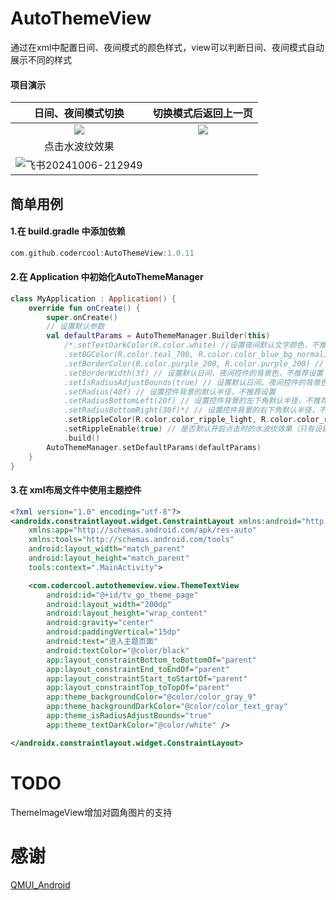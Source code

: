 # AutoThemeView
通过在xml中配置日间、夜间模式的颜色样式，view可以判断日间、夜间模式自动展示不同的样式

#### 项目演示
|日间、夜间模式切换|切换模式后返回上一页|
|:---:|:---:|
|![](https://github.com/user-attachments/assets/85ef77d0-41b1-4734-a7c0-b8d3052f22c0)|![](https://github.com/user-attachments/assets/76d61f32-d26f-40c9-9bec-6da38e039589)|
|点击水波纹效果||
|![飞书20241006-212949](https://github.com/user-attachments/assets/5b7df1c6-b189-4fa7-949e-b4a82155204e)||

## 简单用例
#### 1.在 build.gradle 中添加依赖
```gradle
com.github.codercool:AutoThemeView:1.0.11
```
#### 2.在 Application 中初始化AutoThemeManager
```kotlin
class MyApplication : Application() {
    override fun onCreate() {
        super.onCreate()
        // 设置默认参数
        val defaultParams = AutoThemeManager.Builder(this)
            /*.setTextDarkColor(R.color.white) //设置夜间默认文字颜色，不推荐设置
            .setBGColor(R.color.teal_700, R.color.color_blue_bg_normal) // 设置默认日间、夜间控件的背景色，不推荐设置
            .setBorderColor(R.color.purple_200, R.color.purple_200) // 设置默认日间、夜间控件的背景色，不推荐设置
            .setBorderWidth(3f) // 设置默认日间、夜间控件的背景色，不推荐设置
            .setIsRadiusAdjustBounds(true) // 设置默认日间、夜间控件的背景色，不推荐设置
            .setRadius(40f) // 设置控件背景的默认半径，不推荐设置
            .setRadiusBottomLeft(20f) // 设置控件背景的左下角默认半径，不推荐设置
            .setRadiusBottomRight(30f)*/ // 设置控件背景的右下角默认半径，不推荐设置
            .setRippleColor(R.color.color_ripple_light, R.color.color_ripple_dark) // 设置点击控件时的日间、夜间默认水波纹颜色，推荐设置
            .setRippleEnable(true) // 是否默认开启点击时的水波纹效果（只有设置点击监听事件的控件才有水波纹效果），推荐设置
            .build()
        AutoThemeManager.setDefaultParams(defaultParams)
    }
}
```
#### 3.在 xml布局文件中使用主题控件
```xml
<?xml version="1.0" encoding="utf-8"?>
<androidx.constraintlayout.widget.ConstraintLayout xmlns:android="http://schemas.android.com/apk/res/android"
    xmlns:app="http://schemas.android.com/apk/res-auto"
    xmlns:tools="http://schemas.android.com/tools"
    android:layout_width="match_parent"
    android:layout_height="match_parent"
    tools:context=".MainActivity">

    <com.codercool.autothemeview.view.ThemeTextView
        android:id="@+id/tv_go_theme_page"
        android:layout_width="200dp"
        android:layout_height="wrap_content"
        android:gravity="center"
        android:paddingVertical="15dp"
        android:text="进入主题页面"
        android:textColor="@color/black"
        app:layout_constraintBottom_toBottomOf="parent"
        app:layout_constraintEnd_toEndOf="parent"
        app:layout_constraintStart_toStartOf="parent"
        app:layout_constraintTop_toTopOf="parent"
        app:theme_backgroundColor="@color/color_gray_9"
        app:theme_backgroundDarkColor="@color/color_text_gray"
        app:theme_isRadiusAdjustBounds="true"
        app:theme_textDarkColor="@color/white" />

</androidx.constraintlayout.widget.ConstraintLayout>
```

# TODO
ThemeImageView增加对圆角图片的支持
# 感谢
[QMUI_Android](https://github.com/Tencent/QMUI_Android)
